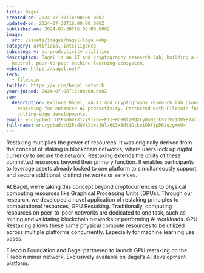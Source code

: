 ```yaml
---
title: Bagel
created-on: 2024-07-30T16:00:00.000Z
updated-on: 2024-07-30T16:00:00.000Z
published-on: 2024-07-30T16:00:00.000Z
image:
  src: /assets/images/bagel-logo.webp
category: artificial-intelligence
subcategory: ai-productivity-utilities
description: Bagel is an AI and cryptography research lab, building a credibly
  neutral, peer-to-peer machine learning ecosystem.
website: https://bagel.net/
tech:
  - filecoin
twitter: https://x.com/bagel_network
year-joined: 2024-07-08T16:00:00.000Z
seo:
  description: Explore Bagel, an AI and cryptography research lab pioneering GPU
    restaking for enhanced AI productivity. Partnered with Filecoin for
    cutting-edge developments.
email: encrypted::U2FsdGVkX1/j91xbm+F1j+HhBBlzMQXkyDm0ztkSTIVr1O0YE7at4hfw3CwszEXA
full-name: encrypted::U2FsdGVkX1+sjWl/6L3xBdtiQtkbiODfjpD62qzg+mU=
---
```


Restaking multiplies the power of resources. It was originally derived from the concept of staking in blockchain networks, where users lock up digital currency to secure the network. Restaking extends the utility of these committed resources beyond their primary function. It enables participants to leverage assets already locked to one platform to simultaneously support and secure additional, distinct networks or services.

At Bagel, we’re taking this concept beyond cryptocurrencies to physical computing resources like Graphical Processing Units (GPUs). Through our research, we developed a novel application of restaking principles to computational resources, GPU Restaking. Traditionally, computing resources on peer-to-peer networks are dedicated to one task, such as mining and validating blockchain networks or performing AI workloads. GPU Restaking allows these same physical compute resources to be utilized across multiple platforms concurrently. Especially for machine learning use cases.

Filecoin Foundation and Bagel partnered to launch GPU restaking on the Filecoin miner network. Exclusively available on Bagel’s AI development platform.
